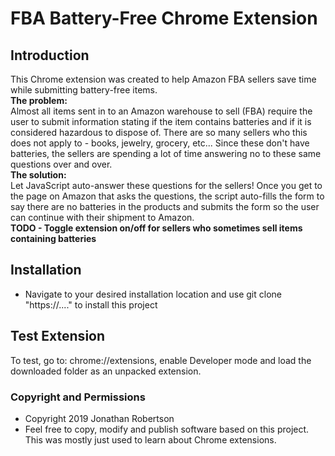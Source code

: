 # FBA Battery-Free Chrome Extension
<h2> Introduction </h2>
This Chrome extension was created to help Amazon FBA sellers save time while submitting battery-free items.
<br />
<b> The problem: </b>
<br/>
Almost all items sent in to an Amazon warehouse to sell (FBA) require the user to submit information stating if the item contains batteries and if it is considered hazardous to dispose of.
There are so many sellers who this does not apply to - books, jewelry, grocery, etc... Since these don't have batteries, the sellers are spending a lot of time answering no to these same questions over and over.
<br />
<b> The solution: </b>
<br/>
Let JavaScript auto-answer these questions for the sellers! Once you get to the page on Amazon that asks the questions, the script auto-fills the form to say there are no batteries in the products and submits the form so the user can continue with their shipment to Amazon.
<br /> 
<b> TODO - Toggle extension on/off for sellers who sometimes sell items containing batteries </b>
<h2> Installation </h2>
<ul>
<li> Navigate to your desired installation location and use git clone "https://...." to install this project </li>
</ul>
<h2> Test Extension </h2>
To test, go to: chrome://extensions, enable Developer mode and load the downloaded folder as an unpacked extension.

<h3> Copyright and Permissions </h3>
<ul>
<li> Copyright 2019 Jonathan Robertson </li>
<li> Feel free to copy, modify and publish software based on this project. This was mostly just used to learn about Chrome extensions. </li>

